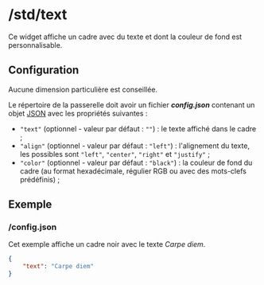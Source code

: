 # /std/text

Ce widget affiche un cadre avec du texte et dont la couleur de fond est
personnalisable.

## Configuration

Aucune dimension particulière est conseillée.

Le répertoire de la passerelle doit avoir un fichier ***config.json***
contenant un objet [JSON](http://www.json.org "JavaScript Object Notation")
avec les propriétés suivantes :

- `"text"` (optionnel - valeur par défaut : `""`) : le texte affiché dans le
  cadre ;
- `"align"` (optionnel - valeur par défaut : `"left"`) : l'alignement du texte,
  les possibles sont `"left"`, `"center"`, `"right"` et `"justify"` ;
- `"color"` (optionnel - valeur par défaut : `"black"`) : la couleur de fond du
  cadre (au format hexadécimale, régulier RGB ou avec des mots-clefs
  prédéfinis) ;

## Exemple

### /config.json

Cet exemple affiche un cadre noir avec le texte *Carpe diem*.

```JSON
{
    "text": "Carpe diem"
}
```
